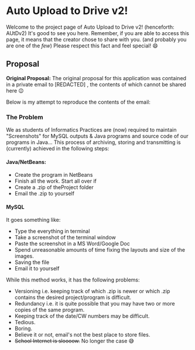 Auto Upload to Drive v2!
=================


Welcome to the project page of Auto Upload to Drive v2! (henceforth: AUtDv2) 
It's good to see you here. Remember, if you are able to access this page, 
it means that the creator chose to share with you. (and probably you are one of 
the *few*) Please respect this fact and feel special! :smile:


Proposal
-------------
**Original Proposal:** The original proposal for this application was contained
in a private email to [REDACTED] , the contents of which cannot be shared here 
:wink:

Below is my attempt to reproduce the contents of the email:

### The Problem
We as students of Informatics Practices are (now) required to maintain 
"Screenshots" for MySQL outputs & Java programs and source code of our programs 
in Java...
This process of archiving, storing and transmitting is (currently) achieved in 
the following steps:

#### Java/NetBeans:

 - Create the program in NetBeans 
 - Finish all the work. Start all over if
 - Create a .zip of theProject folder 
 - Email the .zip to yourself 
 
#### MySQL 
It goes something like: 

- Type the everything in terminal
-  Take a screenshot of the terminal
   window 
- Paste the screenshot in a MS Word/Google Doc
- Spend unreasonable amounts of time fixing the layouts and size of the
   images. 
- Saving the file 
- Email it to yourself

While this method works, it has the following problems:

- Versioning i.e. keeping track of which .zip is newer or which .zip contains 
the desired project/program is difficult.
- Redundancy i.e. it is quite possible that you may have two or more copies of 
the same program.
- Keeping track of the date/CW numbers may be difficult.
- Tedious.
- Boring. 
- Believe it or not, email's not the best place to store files.
- ~~School Internet is sloooow.~~ No longer the case :sweat_smile:
